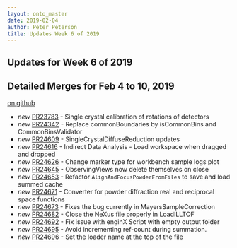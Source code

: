 ```yaml
---
layout: onto_master
date: 2019-02-04
author: Peter Peterson
title: Updates Week 6 of 2019
---
```

Updates for Week 6 of 2019
--------------------------

Detailed Merges for Feb 4 to 10, 2019
-------------------------------------
[on github](https://github.com/mantidproject/mantid/pulls?q=is%3Apr+merged%3A2019-02-05..2019-02-10)

* *new* [PR23783](https://github.com/mantidproject/mantid/pull/23783) - Single crystal calibration of rotations of detectors
* *new* [PR24342](https://github.com/mantidproject/mantid/pull/24342) - Replace commonBoundaries by isCommonBins and CommonBinsValidator
* *new* [PR24609](https://github.com/mantidproject/mantid/pull/24609) - SingleCrystalDiffuseReduction updates
* *new* [PR24616](https://github.com/mantidproject/mantid/pull/24616) - Indirect Data Analysis - Load workspace when dragged and dropped
* *new* [PR24626](https://github.com/mantidproject/mantid/pull/24626) - Change marker type for workbench sample logs plot
* *new* [PR24645](https://github.com/mantidproject/mantid/pull/24645) - ObservingViews now delete themselves on close
* *new* [PR24653](https://github.com/mantidproject/mantid/pull/24653) - Refactor `AlignAndFocusPowderFromFiles` to save and load summed cache
* *new* [PR24671](https://github.com/mantidproject/mantid/pull/24671) - Converter for powder diffraction real and reciprocal space functions
* *new* [PR24673](https://github.com/mantidproject/mantid/pull/24673) - Fixes the bug currently in MayersSampleCorrection
* *new* [PR24682](https://github.com/mantidproject/mantid/pull/24682) - Close the NeXus file properly in LoadILLTOF
* *new* [PR24692](https://github.com/mantidproject/mantid/pull/24692) - Fix issue with enginX Script with empty output folder
* *new* [PR24695](https://github.com/mantidproject/mantid/pull/24695) - Avoid incrementing ref-count during summation.
* *new* [PR24696](https://github.com/mantidproject/mantid/pull/24696) - Set the loader name at the top of the file
